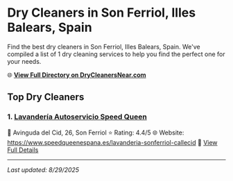 # Dry Cleaners in Son Ferriol, Illes Balears, Spain

Find the best dry cleaners in Son Ferriol, Illes Balears, Spain. We've compiled a list of 1 dry cleaning services to help you find the perfect one for your needs.

🌐 **[View Full Directory on DryCleanersNear.com](https://drycleanersnear.com/city/Spain/Illes%20Balears/Son%20Ferriol)**

## Top Dry Cleaners

### 1. [Lavandería Autoservicio Speed Queen](https://drycleanersnear.com/dryCleaner/68b0e22b033494bdc84ab4c3/lavander-a-autoservicio-speed-queen)
📍 Avinguda del Cid, 26, Son Ferriol
⭐ Rating: 4.4/5
🌐 Website: https://www.speedqueenespana.es/lavanderia-sonferriol-callecid
🔗 [View Full Details](https://drycleanersnear.com/dryCleaner/68b0e22b033494bdc84ab4c3/lavander-a-autoservicio-speed-queen)


---

*Last updated: 8/29/2025*
